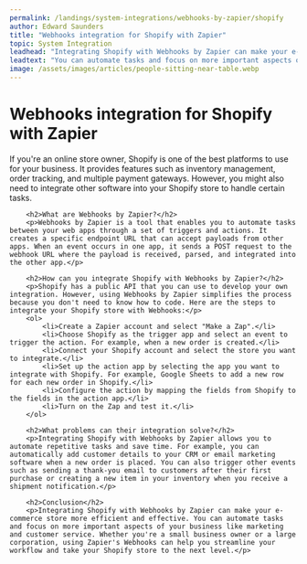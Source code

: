 ```yaml
---
permalink: /landings/system-integrations/webhooks-by-zapier/shopify
author: Edward Saunders
title: "Webhooks integration for Shopify with Zapier"
topic: System Integration
leadhead: "Integrating Shopify with Webhooks by Zapier can make your e-commerce store more efficient and effective"
leadtext: "You can automate tasks and focus on more important aspects of your business like marketing and customer service. Whether you're a small business owner or a large corporation, using Zapier's Webhooks can help you streamline your workflow and take your Shopify store to the next level."
image: /assets/images/articles/people-sitting-near-table.webp
---
```

<div class="arttext">        <h1>Webhooks integration for Shopify with Zapier</h1>
        <p>If you're an online store owner, Shopify is one of the best platforms to use for your business. It provides features such as inventory management, order tracking, and multiple payment gateways. However, you might also need to integrate other software into your Shopify store to handle certain tasks.</p>
        
        <h2>What are Webhooks by Zapier?</h2>
        <p>Webhooks by Zapier is a tool that enables you to automate tasks between your web apps through a set of triggers and actions. It creates a specific endpoint URL that can accept payloads from other apps. When an event occurs in one app, it sends a POST request to the webhook URL where the payload is received, parsed, and integrated into the other app.</p>
        
        <h2>How can you integrate Shopify with Webhooks by Zapier?</h2>
        <p>Shopify has a public API that you can use to develop your own integration. However, using Webhooks by Zapier simplifies the process because you don't need to know how to code. Here are the steps to integrate your Shopify store with Webhooks:</p>
        <ol>
            <li>Create a Zapier account and select "Make a Zap".</li>
            <li>Choose Shopify as the trigger app and select an event to trigger the action. For example, when a new order is created.</li>
            <li>Connect your Shopify account and select the store you want to integrate.</li>
            <li>Set up the action app by selecting the app you want to integrate with Shopify. For example, Google Sheets to add a new row for each new order in Shopify.</li>
            <li>Configure the action by mapping the fields from Shopify to the fields in the action app.</li>
            <li>Turn on the Zap and test it.</li>
        </ol>
        
        <h2>What problems can their integration solve?</h2>
        <p>Integrating Shopify with Webhooks by Zapier allows you to automate repetitive tasks and save time. For example, you can automatically add customer details to your CRM or email marketing software when a new order is placed. You can also trigger other events such as sending a thank-you email to customers after their first purchase or creating a new item in your inventory when you receive a shipment notification.</p>
        
        <h2>Conclusion</h2>
        <p>Integrating Shopify with Webhooks by Zapier can make your e-commerce store more efficient and effective. You can automate tasks and focus on more important aspects of your business like marketing and customer service. Whether you're a small business owner or a large corporation, using Zapier's Webhooks can help you streamline your workflow and take your Shopify store to the next level.</p>
</div>